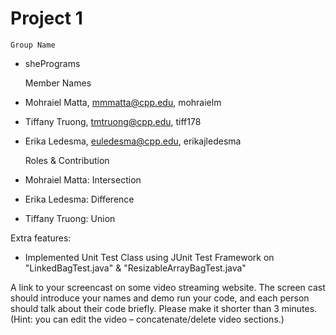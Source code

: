 # Project 1
 
    Group Name
- shePrograms

    Member Names
- Mohraiel Matta, mmmatta@cpp.edu, mohraielm

- Tiffany Truong, tmtruong@cpp.edu, tiff178

- Erika Ledesma, euledesma@cpp.edu, erikajledesma

    Roles & Contribution

- Mohraiel Matta: Intersection

- Erika Ledesma: Difference

- Tiffany Truong: Union


Extra features: 
- Implemented Unit Test Class using JUnit Test Framework on "LinkedBagTest.java" & "ResizableArrayBagTest.java" 

A link to your screencast on some video streaming website. The screen cast should introduce your names and demo run your code, and each person should talk about their code briefly. Please make it shorter than 3 minutes. (Hint: you can edit the video – concatenate/delete video sections.)
